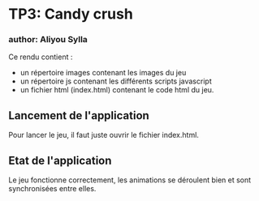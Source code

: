 # TP3: Candy crush

### author: Aliyou Sylla

Ce rendu contient :
- un répertoire images contenant les images du jeu
- un répertoire js contenant les différents scripts javascript 
- un fichier html (index.html) contenant le code html du jeu.

## Lancement de l'application

Pour lancer le jeu, il faut juste ouvrir le fichier index.html.

## Etat de l'application

Le jeu fonctionne correctement, les animations se déroulent bien et sont
synchronisées entre elles.